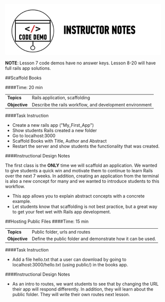 ![Code Demo Notes](../assets/ICL_icons/instr_code_demo.png)

__NOTE__: Lesson 7 code demos have no answer keys. Lesson 8-20 will have full rails app solutions.

##Scaffold Books

####Time: 20 min

| | |
| ------------- |:-------------|
| __Topics__ |Rails application, scaffolding |
| __Objective__| Describe the rails workflow, and development environment |


####Task Instruction

*	Create a new rails app ("My_First_App")
*	Show students Rails created a new folder
*	Go to localhost:3000
*	Scaffold Books with Title, Author and Abstract
*	Restart the server and show students the functionality that was created.

####Instructional Design Notes

The first class is the __ONLY__ time we will scaffold an application. We wanted to give students a quick win and motivate them to continue to learn Rails over the next 7 weeks. In addition, creating an application from the terminal is also a new concept for many and we wanted to introduce students to this workflow.

*	This app allows you to explain abstract concepts with a concrete example.
*	Let students know that scaffolding is not best practice, but a great way to get your feet wet with Rails app development.

##Hosting Public Files
####Time: 15 min

| | |
| ------------- |:-------------|
| __Topics__ |Public folder, urls and routes|
| __Objective__| Define the public folder and demonstrate how it can be used.|


####Task Instruction

*	Add a file hello.txt that a user can download by going to localhost:3000/hello.txt (using public/) in the books app.

####Instructional Design Notes

*	As an intro to routes, we want students to see that by changing the URL their app will respond differently. In addition, they will learn about the public folder. They will write their own routes next lesson.
